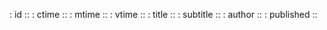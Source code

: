 : id        ::
: ctime     ::
: mtime     ::
: vtime     ::
: title     ::
: subtitle  ::
: author    ::
: published ::

